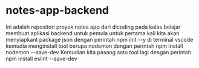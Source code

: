 # notes-app-backend
Ini adalah repositori proyek notes app dari dicoding pada kelas belajar membuat aplikasi backend untuk pemula
 untuk pertama kali kita akan menyiapkant package json dengan perintah npm init --y di terminal vscode
 kemudia menginstall tool berupa nodemon dengan perintah    npm install nodemon --save-dev
Kemudian kita pasang satu tool lagi dengan perintah     npm install eslint --save-dev
